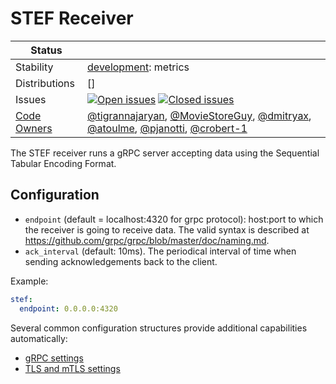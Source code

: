 # STEF Receiver

<!-- status autogenerated section -->
| Status        |           |
| ------------- |-----------|
| Stability     | [development]: metrics   |
| Distributions | [] |
| Issues        | [![Open issues](https://img.shields.io/github/issues-search/open-telemetry/opentelemetry-collector-contrib?query=is%3Aissue%20is%3Aopen%20label%3Areceiver%2Fstef%20&label=open&color=orange&logo=opentelemetry)](https://github.com/open-telemetry/opentelemetry-collector-contrib/issues?q=is%3Aopen+is%3Aissue+label%3Areceiver%2Fstef) [![Closed issues](https://img.shields.io/github/issues-search/open-telemetry/opentelemetry-collector-contrib?query=is%3Aissue%20is%3Aclosed%20label%3Areceiver%2Fstef%20&label=closed&color=blue&logo=opentelemetry)](https://github.com/open-telemetry/opentelemetry-collector-contrib/issues?q=is%3Aclosed+is%3Aissue+label%3Areceiver%2Fstef) |
| [Code Owners](https://github.com/open-telemetry/opentelemetry-collector-contrib/blob/main/CONTRIBUTING.md#becoming-a-code-owner)    | [@tigrannajaryan](https://www.github.com/tigrannajaryan), [@MovieStoreGuy](https://www.github.com/MovieStoreGuy), [@dmitryax](https://www.github.com/dmitryax), [@atoulme](https://www.github.com/atoulme), [@pjanotti](https://www.github.com/pjanotti), [@crobert-1](https://www.github.com/crobert-1) |

[development]: https://github.com/open-telemetry/opentelemetry-collector/blob/main/docs/component-stability.md#development
<!-- end autogenerated section -->

The STEF receiver runs a gRPC server accepting data using the Sequential Tabular Encoding Format.

## Configuration

- `endpoint` (default = localhost:4320 for grpc protocol):
  host:port to which the receiver is going to receive data. The valid syntax is
  described at https://github.com/grpc/grpc/blob/master/doc/naming.md.
- `ack_interval` (default: 10ms). The periodical interval of time when sending acknowledgements back to the client.

Example:

```yaml
stef:
  endpoint: 0.0.0.0:4320
```

Several common configuration structures provide additional capabilities automatically:

- [gRPC settings](https://github.com/open-telemetry/opentelemetry-collector/blob/main/config/configgrpc/README.md)
- [TLS and mTLS settings](https://github.com/open-telemetry/opentelemetry-collector/blob/main/config/configtls/README.md)